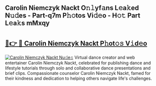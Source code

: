 ## Carolin Niemczyk Nackt O𝚗𝚕yf𝚊ns L𝚎a𝚔ed N𝚞𝚍es - Part-q7m P𝚑𝚘tos Vi𝚍𝚎o - H𝚘𝚝 Part L𝚎a𝚔s mMxqy

# <h2><a href="http://kfbta1.oniu.top/?m=Carolin+Niemczyk+Nackt">🔗👉 🔴 Carolin Niemczyk Nackt P𝚑ot𝚘𝚜 V𝚒d𝚎o</a></h2>

[![Carolin Niemczyk Nackt Nu𝚍e𝚜](https://i.imgur.com/0qMVB7G.gif)](http://kfbta1.oniu.top/?m=Carolin+Niemczyk+Nackt)
Virtual dance creator and web entertainer Carolin Niemczyk Nackt, celebrated for publishing dance and lifestyle tutorials through solo and collaborative dance presentations and brief clips. Compassionate counselor Carolin Niemczyk Nackt, famed for their kindness and dedication to helping others navigate life's challenges.  
